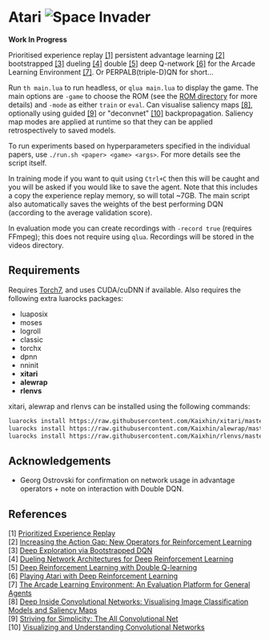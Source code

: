 # Atari ![Space Invader](http://www.rw-designer.com/cursor-view/74522.png)

**Work In Progress**

Prioritised experience replay [[1]](#references) persistent advantage learning [[2]](#references) bootstrapped [[3]](#references) dueling [[4]](#references) double [[5]](#references) deep Q-network [[6]](#references) for the Arcade Learning Environment [[7]](#references). Or PERPALB(triple-D)QN for short...

Run `th main.lua` to run headless, or `qlua main.lua` to display the game. The main options are `-game` to choose the ROM (see the [ROM directory](roms/README.md) for more details) and `-mode` as either `train` or `eval`. Can visualise saliency maps [[8]](#references), optionally using guided [[9]](#references) or "deconvnet" [[10]](#references) backpropagation. Saliency map modes are applied at runtime so that they can be applied retrospectively to saved models.

To run experiments based on hyperparameters specified in the individual papers, use `./run.sh <paper> <game> <args>`. For more details see the script itself.

In training mode if you want to quit using `Ctrl+C` then this will be caught and you will be asked if you would like to save the agent. Note that this includes a copy the experience replay memory, so will total ~7GB. The main script also automatically saves the weights of the best performing DQN (according to the average validation score).

In evaluation mode you can create recordings with `-record true` (requires FFmpeg); this does not require using `qlua`. Recordings will be stored in the videos directory.

## Requirements

Requires [Torch7](http://torch.ch/), and uses CUDA/cuDNN if available. Also requires the following extra luarocks packages:

- luaposix
- moses
- logroll
- classic
- torchx
- dpnn
- nninit
- **xitari**
- **alewrap**
- **rlenvs**

xitari, alewrap and rlenvs can be installed using the following commands:

```sh
luarocks install https://raw.githubusercontent.com/Kaixhin/xitari/master/xitari-0-0.rockspec
luarocks install https://raw.githubusercontent.com/Kaixhin/alewrap/master/alewrap-0-0.rockspec
luarocks install https://raw.githubusercontent.com/Kaixhin/rlenvs/master/rocks/rlenvs-scm-1.rockspec
```

## Acknowledgements

- Georg Ostrovski for confirmation on network usage in advantage operators + note on interaction with Double DQN.

## References

[1] [Prioritized Experience Replay](http://arxiv.org/abs/1511.05952)  
[2] [Increasing the Action Gap: New Operators for Reinforcement Learning](http://arxiv.org/abs/1512.04860)  
[3] [Deep Exploration via Bootstrapped DQN](http://arxiv.org/abs/1602.04621)  
[4] [Dueling Network Architectures for Deep Reinforcement Learning](http://arxiv.org/abs/1511.06581)  
[5] [Deep Reinforcement Learning with Double Q-learning](http://arxiv.org/abs/1509.06461)  
[6] [Playing Atari with Deep Reinforcement Learning](http://arxiv.org/abs/1312.5602)  
[7] [The Arcade Learning Environment: An Evaluation Platform for General Agents](http://arxiv.org/abs/1207.4708)  
[8] [Deep Inside Convolutional Networks: Visualising Image Classification Models and Saliency Maps](http://arxiv.org/abs/1312.6034)  
[9] [Striving for Simplicity: The All Convolutional Net](http://arxiv.org/abs/1412.6806)  
[10] [Visualizing and Understanding Convolutional Networks](http://arxiv.org/abs/1311.2901)  
